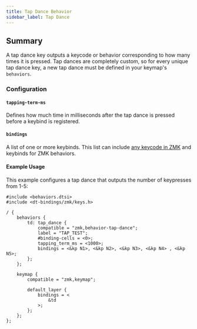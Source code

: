```yaml
---
title: Tap Dance Behavior
sidebar_label: Tap Dance
---
```


## Summary

A tap dance key outputs a keycode or behavior corresponding to how many times it is pressed. 
Tap dances are completely custom, so for every unique tap dance key, a new tap dance must be defined in your keymap's
`behaviors`.

### Configuration

#### `tapping-term-ms`

Defines how much time in milliseconds after the tap dance is pressed before a keybind is registered.

#### `bindings`

A list of one or more keybinds. This list can include [any keycode in ZMK](../codes/) and keybinds for ZMK behaviors.
#### Example Usage

This example configures a tap dance that outputs the number of keypresses from 1-5:

```
#include <behaviors.dtsi>
#include <dt-bindings/zmk/keys.h>

/ {
	behaviors {
		td: tap_dance {
            compatible = "zmk,behavior-tap-dance";
            label = "TAP_TEST";
            #binding-cells = <0>;
            tapping_term_ms = <1000>;
            bindings = <&kp N1>, <&kp N2>, <&kp N3>, <&kp N4> , <&kp N5>;
        };
	};

	keymap {
		compatible = "zmk,keymap";

		default_layer {
			bindings = <
	            &td
			>;
		};
	};
};

```